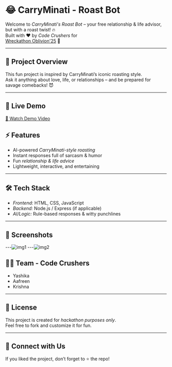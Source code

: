 # 😂 CarryMinati - Roast Bot  

Welcome to *CarryMinati's Roast Bot* – your free relationship & life advisor, but with a roast twist! 🔥  
Built with ❤ by *Code Crushers* for  
[Wreckathon Oblivion'25](https://unstop.com/hackathons/wreckathon-oblivion25-dcode-nsut-1533528) 🚀  

---

## 🎯 Project Overview  
This fun project is inspired by CarryMinati’s iconic roasting style.  
Ask it anything about love, life, or relationships – and be prepared for savage comebacks! 😈  

---

## 🚀 Live Demo  
[🎥 Watch Demo Video](assets/wreckathon1.mp4)

## ⚡ Features  
- AI-powered *CarryMinati-style roasting*  
- Instant responses full of sarcasm & humor  
- Fun *relationship & life advice*  
- Lightweight, interactive, and entertaining  

---

## 🛠 Tech Stack  
- *Frontend:* HTML, CSS, JavaScript  
- *Backend:* Node.js / Express (if applicable)  
- *AI/Logic:* Rule-based responses & witty punchlines  

---

## 📸 Screenshots  
---![img1](https://github.com/user-attachments/assets/6d0ec1c0-ad55-41bd-a7d0-689d80e6e71e)
---![img2](https://github.com/user-attachments/assets/8917ed36-5ded-4555-9c59-a85de0fc82fe)

## 👩‍💻 Team - Code Crushers  
- Yashika  
- Aafreen
- Krishna

---

## 📜 License  
This project is created for *hackathon purposes only*.  
Feel free to fork and customize it for fun.  

---

## 🤝 Connect with Us  
If you liked the project, don’t forget to ⭐ the repo!
